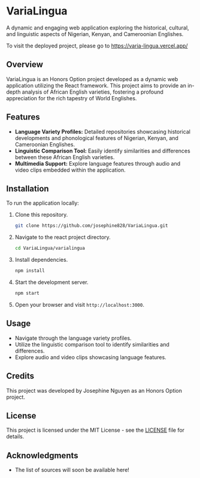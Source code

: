 # VariaLingua

A dynamic and engaging web application exploring the historical, cultural, and linguistic aspects of Nigerian, Kenyan, and Cameroonian Englishes.

To visit the deployed project, please go to https://varia-lingua.vercel.app/

## Overview

VariaLingua is an Honors Option project developed as a dynamic web application utilizing the React framework. This project aims to provide an in-depth analysis of African English varieties, fostering a profound appreciation for the rich tapestry of World Englishes.

## Features

- **Language Variety Profiles:** Detailed repositories showcasing historical developments and phonological features of Nigerian, Kenyan, and Cameroonian Englishes.
- **Linguistic Comparison Tool:** Easily identify similarities and differences between these African English varieties.
- **Multimedia Support:** Explore language features through audio and video clips embedded within the application.

## Installation

To run the application locally:

1. Clone this repository.
   ```bash
   git clone https://github.com/josephine828/VariaLingua.git
   ```

2. Navigate to the react project directory.
   ```bash
   cd VariaLingua/varialingua
   ```

3. Install dependencies.
   ```bash
   npm install
   ```

4. Start the development server.
   ```bash
   npm start
   ```

5. Open your browser and visit `http://localhost:3000`.

## Usage

- Navigate through the language variety profiles.
- Utilize the linguistic comparison tool to identify similarities and differences.
- Explore audio and video clips showcasing language features.

## Credits

This project was developed by Josephine Nguyen as an Honors Option project.

## License

This project is licensed under the MIT License - see the [LICENSE](LICENSE) file for details.

## Acknowledgments

- The list of sources will soon be available here!